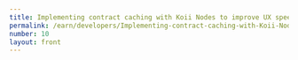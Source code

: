 ```yaml
---
title: Implementing contract caching with Koii Nodes to improve UX speed
permalink: /earn/developers/Implementing-contract-caching-with-Koii-Nodes-to-improve-UX-speed/
number: 10
layout: front
---
```

